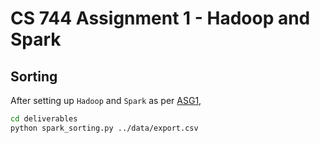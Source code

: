 # CS 744 Assignment 1 - Hadoop and Spark
## Sorting

After setting up `Hadoop` and `Spark` as per [ASG1](https://pages.cs.wisc.edu/~shivaram/cs744-fa21/assignment1.html),
```bash
cd deliverables
python spark_sorting.py ../data/export.csv
```
